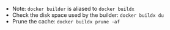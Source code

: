 
- Note: `docker builder` is aliased to `docker buildx`
- Check the disk space used by the builder:
  `docker buildx du`
- Prune the cache:
  `docker buildx prune -af`